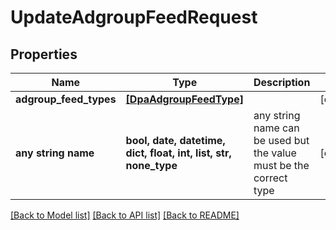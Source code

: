# UpdateAdgroupFeedRequest


## Properties
Name | Type | Description | Notes
------------ | ------------- | ------------- | -------------
**adgroup_feed_types** | [**[DpaAdgroupFeedType]**](DpaAdgroupFeedType.md) |  | [optional] 
**any string name** | **bool, date, datetime, dict, float, int, list, str, none_type** | any string name can be used but the value must be the correct type | [optional]

[[Back to Model list]](../README.md#documentation-for-models) [[Back to API list]](../README.md#documentation-for-api-endpoints) [[Back to README]](../README.md)


